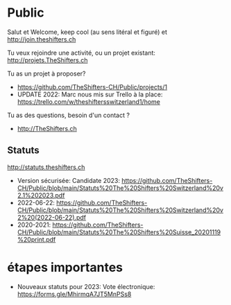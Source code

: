 # Public
Salut et Welcome, keep cool (au sens litéral et figuré) et http://join.theshifters.ch 

Tu veux rejoindre une activité, ou un projet existant: http://projets.TheShifters.ch

Tu as un projet à proposer? 
* https://github.com/TheShifters-CH/Public/projects/1
* UPDATE 2022: Marc nous mis sur Trello à la place: https://trello.com/w/theshiftersswitzerland1/home

Tu as des questions, besoin d'un contact ?
* http://TheShifters.ch

## Statuts
http://statuts.theshifters.ch
* Version sécurisée: Candidate 2023: https://github.com/TheShifters-CH/Public/blob/main/Statuts%20The%20Shifters%20Switzerland%20v2.1%202023.pdf
* 2022-06-22: https://github.com/TheShifters-CH/Public/blob/main/Statuts%20The%20Shifters%20Switzerland%20v2%20(2022-06-22).pdf
* 2020-2021:  https://github.com/TheShifters-CH/Public/blob/main/Statuts%20The%20Shifters%20Suisse_20201119%20print.pdf

# étapes importantes
* Nouveaux statuts pour 2023: Vote électronique: https://forms.gle/MhirmqA7JT5MnPSs8
